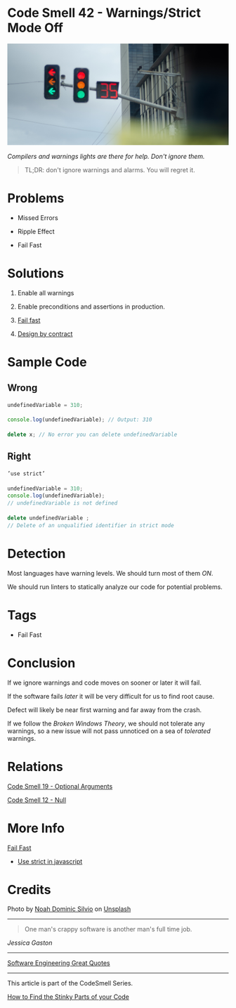 # Code Smell 42 - Warnings/Strict Mode Off

![Code Smell 42 - Warnings/Strict Mode Off](Code%20Smell%2042%20-%20Warnings%20Strict%20Mode%20Off.jpg)

*Compilers and warnings lights are there for help. Don't ignore them.*

> TL;DR: don't ignore warnings and alarms. You will regret it.

# Problems

- Missed Errors

- Ripple Effect

- Fail Fast

# Solutions

1. Enable all warnings

2. Enable preconditions and assertions in production.

3. [Fail fast](https://github.com/mcsee/Software-Design-Articles/tree/main/Articles/Theory/Fail%20Fast/readme.md)

4. [Design by contract](https://en.wikipedia.org/wiki/Design_by_contract)

# Sample Code

## Wrong

[Gist Url]: # (https://gist.github.com/mcsee/d4f19089543214fbc677a846967cb501)
```javascript
undefinedVariable = 310;

console.log(undefinedVariable); // Output: 310

delete x; // No error you can delete undefinedVariable
``` 

## Right

[Gist Url]: # (https://gist.github.com/mcsee/4523879f8fd11134654d4683b5c68ceb)
```javascript
’use strict’

undefinedVariable = 310;
console.log(undefinedVariable); 
// undefinedVariable is not defined

delete undefinedVariable ; 
// Delete of an unqualified identifier in strict mode
``` 

# Detection

Most languages have warning levels. We should turn most of them *ON*.

We should run linters to statically analyze our code for potential problems.

 # Tags

- Fail Fast

# Conclusion

If we ignore warnings and code moves on sooner or later it will fail.

If the software fails *later* it will be very difficult for us to find root cause. 

Defect will likely be near first warning and far away from the crash.

If we follow the *Broken Windows Theory*, we should not tolerate any warnings, so a new issue will not pass unnoticed on a sea of *tolerated* warnings.

# Relations

[Code Smell 19 - Optional Arguments](https://github.com/mcsee/Software-Design-Articles/tree/main/Articles/Code%20Smells/Code%20Smell%2019%20-%20Optional%20Arguments/readme.md)

[Code Smell 12 - Null](https://github.com/mcsee/Software-Design-Articles/tree/main/Articles/Code%20Smells/Code%20Smell%2012%20-%20Null/readme.md) 

# More Info

[Fail Fast](https://github.com/mcsee/Software-Design-Articles/tree/main/Articles/Theory/Fail%20Fast/readme.md) 

- [Use strict in javascript](https://blog.rahulism.co/use-strict-in-javascript)

# Credits

Photo by [Noah Dominic Silvio](https://unsplash.com/@electronicsocks) on [Unsplash](https://unsplash.com/s/photos/traffic-light)

* * *

> One man's crappy software is another man's full time job.     

_Jessica Gaston_
 
* * *
 
[Software Engineering Great Quotes](https://github.com/mcsee/Software-Design-Articles/tree/main/Articles/Quotes/Software%20Engineering%20Great%20Quotes/readme.md)

* * *

This article is part of the CodeSmell Series.

[How to Find the Stinky Parts of your Code](https://github.com/mcsee/Software-Design-Articles/tree/main/Articles/Code%20Smells/How%20to%20Find%20the%20Stinky%20parts%20of%20your%20Code/readme.md)